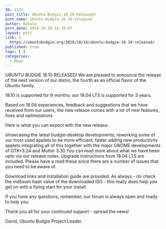 ```yaml
---
ID: 1125
post_title: Ubuntu Budgie 18.10 Released!
post_name: ubuntu-budgie-18-10-released
author: Nikola
post_date: 2018-10-18 16:39:07
layout: post
link: >
  https://ubuntubudgie.org/2018/10/18/ubuntu-budgie-18-10-released/
published: true
tags: [ ]
categories:
  - News
---
```

<p>UBUNTU BUDGIE 18.10 RELEASED!
We are pleased to announce the release of the next version of our distro, the fourth as an official flavor of the Ubuntu family.</p>
<p>18.10 is supported for 9 months; our 18.04 LTS is supported for 3 years.</p>
<p>Based on 18.04 experiences, feedback and suggestions that we have received from our users, the new release comes with a lot of new features, fixes and optimizations</p>
<p>Here is what you can expect with the new release:</p>
<p>showcasing the latest budgie-desktop developments,
reworking some of our most used applets to be more efficient, faster
adding new productivity applets
integrating all of this together with the major GNOME developments of GTK+3.24 and Mutter 3.30
You can read more about what we have been upto via our release notes. Upgrade instructions from 18.04 LTS are included. Please have a read these since there are a number of issues that you need to be aware of.</p>
<p>Download links and installation guide are provided. As always - do check the md5sum hash value of the downloaded ISO - this really does help you get on with a flying start for your install.</p>
<p>If you have any questions, remember, our forum is always open and ready to help you.</p>
<p>Thank you all for your continued support - spread the news!</p>
<p>David, Ubuntu Budgie Project Leader.</p>